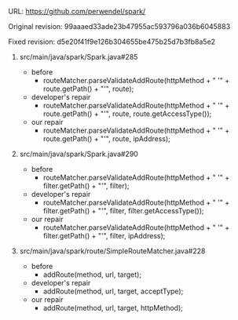 URL: https://github.com/perwendel/spark/

Original revision: 99aaaed33ade23b47955ac593796a036b6045883

Fixed revision: d5e20f41f9e126b304655be475b25d7b3fb8a5e2

1. src/main/java/spark/Spark.java#285
    - before
       - routeMatcher.parseValidateAddRoute(httpMethod + " '" + route.getPath() + "'", route);
    - developer's repair
       - routeMatcher.parseValidateAddRoute(httpMethod + " '" + route.getPath() + "'", route, route.getAccessType());
    - our repair 
       - routeMatcher.parseValidateAddRoute(httpMethod + " '" + route.getPath() + "'", route, ipAddress);

2. src/main/java/spark/Spark.java#290
    - before
       - routeMatcher.parseValidateAddRoute(httpMethod + " '" + filter.getPath() + "'", filter);
    - developer's repair
       - routeMatcher.parseValidateAddRoute(httpMethod + " '" + filter.getPath() + "'", filter, filter.getAccessType());
    - our repair 
       - routeMatcher.parseValidateAddRoute(httpMethod + " '" + filter.getPath() + "'", filter, ipAddress);

3. src/main/java/spark/route/SimpleRouteMatcher.java#228
    - before
       - addRoute(method, url, target);
    - developer's repair
       - addRoute(method, url, target, acceptType);
    - our repair 
       - addRoute(method, url, target, httpMethod);
